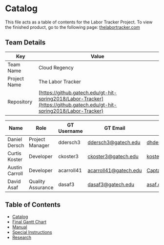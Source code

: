 Catalog
===

This file acts as a table of contents for the Labor Tracker Project. To view the finished product, go to the following page: [thelabortracker.com](https://thelabortracker.com/)

## Team Details

| Key | Value |
| -------- | -------- |
| Team Name | Cloud Regency |
| Project Name | The Labor Tracker |
| Repository | [https://github.gatech.edu/gt-hit-spring2018/Labor-Tracker](https://github.gatech.edu/gt-hit-spring2018/Labor-Tracker) |

| Name | Role | GT Username| GT Email | Preferred Email |
| -------- | -------- |-------- | -------- |-------- |
| Daniel Dersch | Project Manager | ddersch3 |ddersch3@gatech.edu| dhdersch@gmail.com |
| Curtis Koster | Developer | ckoster3 |  ckoster3@gatech.edu | koster.curtis@gmail.com |
| Austin Carroll | Developer | acarroll41 | acarroll41@gatech.edu | CaptainTino00@gmail.com |
| David Asaf | Quality Assurance | dasaf3 |dasaf3@gatech.edu| asaf.david.e@gmail.com |


## Table of Contents

* [Catalog](https://github.gatech.edu/gt-hit-spring2018/Labor-Tracker/blob/master/Final%20Delivery/catalog.pdf)
* [Final Gantt Chart](https://github.gatech.edu/gt-hit-spring2018/Labor-Tracker/blob/master/Final%20Delivery/Final%20Gantt%20Chart%20%E2%80%93%20Cloud%20Regency.pdf)
* [Manual](https://github.gatech.edu/gt-hit-spring2018/Labor-Tracker/blob/master/Final%20Delivery/Manual%20-%20Cloud%20Regency.pdf)
* [Special Instructions](https://github.gatech.edu/gt-hit-spring2018/Labor-Tracker/blob/master/Final%20Delivery/Special%20Instructions%20-%20Cloud%20Regency.pdf)
* [Research](https://github.gatech.edu/gt-hit-spring2018/Labor-Tracker/tree/master/Final%20Delivery/Research)